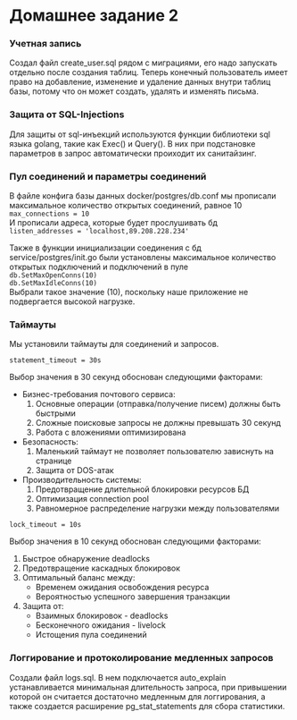 # Домашнее задание 2

### Учетная запись
Создал файл create_user.sql рядом с миграциями, его надо запускать отдельно после создания таблиц. Теперь конечный пользователь имеет право на добавление, изменение и удаление данных внутри таблиц базы, потому что он может создать, удалять и изменять письма.

### Защита от SQL-Injections

Для защиты от sql-инъекций используются функции библиотеки sql языка golang, такие как Exec() и Query(). В них при подстановке параметров в запрос автоматически проиходит их санитайзинг.

### Пул соединений и параметры соединений
В файле конфига базы данных docker/postgres/db.conf мы прописали максимальное количество открытых соединений, равное 10  
``
    max_connections = 10
``  
И прописали адреса, которые будет прослушивать бд  
``
    listen_addresses = 'localhost,89.208.228.234'
``  

Также в функции инициализации соединения с бд service/postgres/init.go были установлены максимальное количество открытых подключений и подключений в пуле  
``
    db.SetMaxOpenConns(10)  
``  
``
	db.SetMaxIdleConns(10)  
``  
Выбрали такое значение (10), поскольку наше приложение не подвергается высокой нагрузке.

### Таймауты
Мы установили таймауты для соединений и запросов.

`statement_timeout = 30s`

Выбор значения в 30 секунд обоснован следующими факторами:
- Бизнес-требования почтового сервиса:
  1. Основные операции (отправка/получение писем) должны быть быстрыми
  2. Сложные поисковые запросы не должны превышать 30 секунд
  3. Работа с вложениями оптимизирована
- Безопасность:
  1. Маленький таймаут не позволяет пользователю зависнуть на странице
  2. Защита от DOS-атак
- Производительность системы:
  1. Предотвращение длительной блокировки ресурсов БД
  2. Оптимизация connection pool
  3. Равномерное распределение нагрузки между пользователями

`lock_timeout = 10s`

Выбор значения в 10 секунд обоснован следующими факторами:
  1. Быстрое обнаружение deadlocks
  2. Предотвращение каскадных блокировок
  3. Оптимальный баланс между:
     - Временем ожидания освобождения ресурса
     - Вероятностью успешного завершения транзакции
  4. Защита от:
     - Взаимных блокировок - deadlocks
     - Бесконечного ожидания - livelock
     - Истощения пула соединений

### Логгирование и протоколирование медленных запросов

Создали файл logs.sql. В нем подключается auto_explain устанавливается минимальная длительность запроса, при привышении которой он считается достаточно медленным для логгирования, а также создается расширение pg_stat_statements для сбора статистики.
